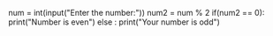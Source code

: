 num = int(input("Enter the number:"))
num2 = num % 2
if(num2 == 0):
    print("Number is even")
else :
    print("Your number is odd")
